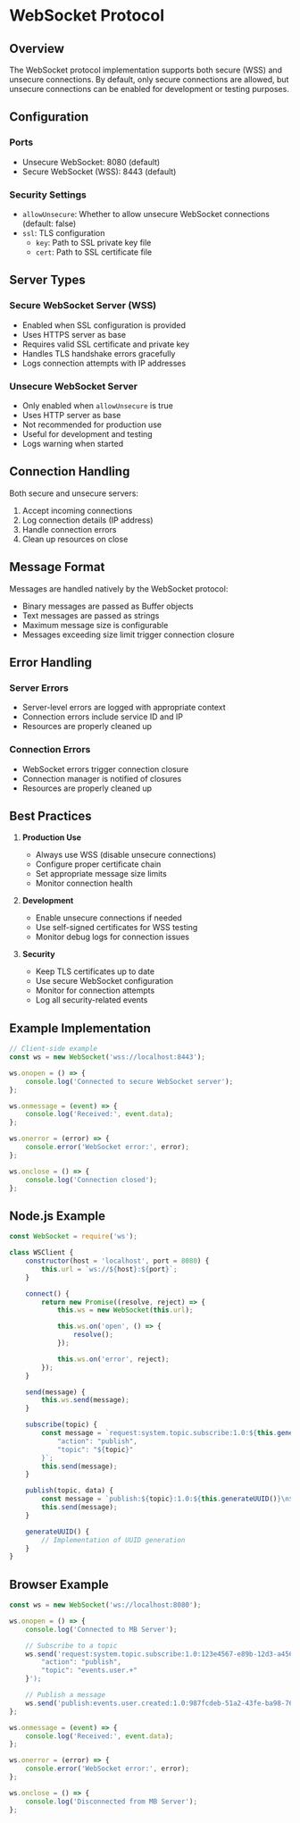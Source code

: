 # WebSocket Protocol

## Overview

The WebSocket protocol implementation supports both secure (WSS) and unsecure connections. By default, only secure connections are allowed, but unsecure connections can be enabled for development or testing purposes.

## Configuration

### Ports
- Unsecure WebSocket: 8080 (default)
- Secure WebSocket (WSS): 8443 (default)

### Security Settings
- `allowUnsecure`: Whether to allow unsecure WebSocket connections (default: false)
- `ssl`: TLS configuration
  - `key`: Path to SSL private key file
  - `cert`: Path to SSL certificate file

## Server Types

### Secure WebSocket Server (WSS)
- Enabled when SSL configuration is provided
- Uses HTTPS server as base
- Requires valid SSL certificate and private key
- Handles TLS handshake errors gracefully
- Logs connection attempts with IP addresses

### Unsecure WebSocket Server
- Only enabled when `allowUnsecure` is true
- Uses HTTP server as base
- Not recommended for production use
- Useful for development and testing
- Logs warning when started

## Connection Handling

Both secure and unsecure servers:
1. Accept incoming connections
2. Log connection details (IP address)
3. Handle connection errors
4. Clean up resources on close

## Message Format

Messages are handled natively by the WebSocket protocol:
- Binary messages are passed as Buffer objects
- Text messages are passed as strings
- Maximum message size is configurable
- Messages exceeding size limit trigger connection closure

## Error Handling

### Server Errors
- Server-level errors are logged with appropriate context
- Connection errors include service ID and IP
- Resources are properly cleaned up

### Connection Errors
- WebSocket errors trigger connection closure
- Connection manager is notified of closures
- Resources are properly cleaned up

## Best Practices

1. **Production Use**
   - Always use WSS (disable unsecure connections)
   - Configure proper certificate chain
   - Set appropriate message size limits
   - Monitor connection health

2. **Development**
   - Enable unsecure connections if needed
   - Use self-signed certificates for WSS testing
   - Monitor debug logs for connection issues

3. **Security**
   - Keep TLS certificates up to date
   - Use secure WebSocket configuration
   - Monitor for connection attempts
   - Log all security-related events

## Example Implementation

```javascript
// Client-side example
const ws = new WebSocket('wss://localhost:8443');

ws.onopen = () => {
    console.log('Connected to secure WebSocket server');
};

ws.onmessage = (event) => {
    console.log('Received:', event.data);
};

ws.onerror = (error) => {
    console.error('WebSocket error:', error);
};

ws.onclose = () => {
    console.log('Connection closed');
};
```

## Node.js Example

```javascript
const WebSocket = require('ws');

class WSClient {
    constructor(host = 'localhost', port = 8080) {
        this.url = `ws://${host}:${port}`;
    }

    connect() {
        return new Promise((resolve, reject) => {
            this.ws = new WebSocket(this.url);

            this.ws.on('open', () => {
                resolve();
            });

            this.ws.on('error', reject);
        });
    }

    send(message) {
        this.ws.send(message);
    }

    subscribe(topic) {
        const message = `request:system.topic.subscribe:1.0:${this.generateUUID()}\n{
            "action": "publish",
            "topic": "${topic}"
        }`;
        this.send(message);
    }

    publish(topic, data) {
        const message = `publish:${topic}:1.0:${this.generateUUID()}\n${JSON.stringify(data)}`;
        this.send(message);
    }

    generateUUID() {
        // Implementation of UUID generation
    }
}
```

## Browser Example

```javascript
const ws = new WebSocket('ws://localhost:8080');

ws.onopen = () => {
    console.log('Connected to MB Server');

    // Subscribe to a topic
    ws.send('request:system.topic.subscribe:1.0:123e4567-e89b-12d3-a456-426614174000\n{
        "action": "publish",
        "topic": "events.user.+"
    }');

    // Publish a message
    ws.send('publish:events.user.created:1.0:987fcdeb-51a2-43fe-ba98-765432198765\n{"message": "Hello"}');
};

ws.onmessage = (event) => {
    console.log('Received:', event.data);
};

ws.onerror = (error) => {
    console.error('WebSocket error:', error);
};

ws.onclose = () => {
    console.log('Disconnected from MB Server');
};
```